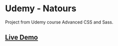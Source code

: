 # Udemy - Natours
Project from Udemy course Advanced CSS and Sass. 

## [Live Demo](http://www.silviaguidotti.com/portfolio/natours/)
